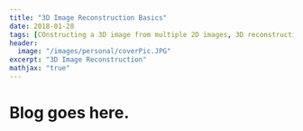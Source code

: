 ```yaml
---
title: "3D Image Reconstruction Basics"
date: 2018-01-28
tags: [COnstructing a 3D image from multiple 2D images, 3D reconstruction, Image Reconstruction]
header:
  image: "/images/personal/coverPic.JPG"
excerpt: "3D Image Reconstruction"
mathjax: "true"
---
```


# Blog goes here.